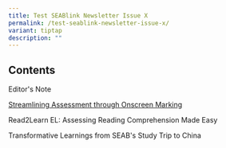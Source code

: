 ```yaml
---
title: Test SEABlink Newsletter Issue X
permalink: /test-seablink-newsletter-issue-x/
variant: tiptap
description: ""
---
```

<h2><strong>Contents</strong></h2>
<p>Editor's Note</p>
<p><a href="Streamlining Assessment through Onscreen Marking" rel="noopener noreferrer nofollow" target="_blank">Streamlining Assessment through Onscreen Marking</a>
</p>
<p>Read2Learn EL: Assessing Reading Comprehension Made Easy</p>
<p>Transformative Learnings from SEAB's Study Trip to China</p>
<p></p>
<p></p>